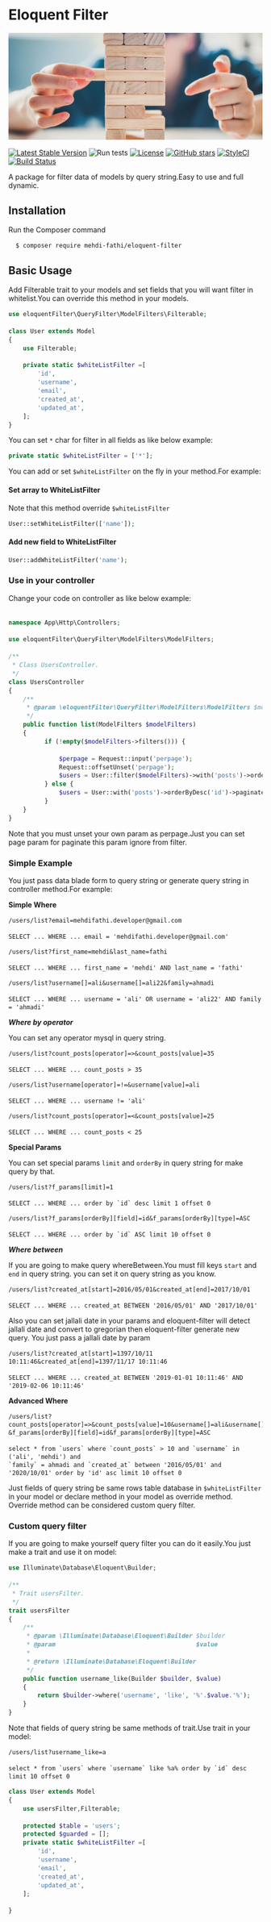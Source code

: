 # Eloquent Filter


![alt text](./eloquent-filter.jpg "eloquent-filter")

[![Latest Stable Version](https://poser.pugx.org/mehdi-fathi/eloquent-filter/v/stable)](https://packagist.org/packages/mehdi-fathi/eloquent-filter)
![Run tests](https://github.com/mehdi-fathi/eloquent-filter/workflows/Run%20tests/badge.svg?branch=master)
[![License](https://poser.pugx.org/mehdi-fathi/eloquent-filter/license)](https://packagist.org/packages/mehdi-fathi/eloquent-filter)
[![GitHub stars](https://img.shields.io/github/stars/mehdi-fathi/eloquent-filter)](https://github.com/mehdi-fathi/eloquent-filter/stargazers)
[![StyleCI](https://github.styleci.io/repos/149638067/shield?branch=master)](https://github.styleci.io/repos/149638067)
[![Build Status](https://travis-ci.org/mehdi-fathi/eloquent-filter.svg?branch=master)](https://travis-ci.org/mehdi-fathi/eloquent-filter)

A package for filter data of models by query string.Easy to use and full dynamic.

## Installation

Run the Composer command

      $ composer require mehdi-fathi/eloquent-filter

## Basic Usage

Add Filterable trait to your models and set fields that you will want filter in whitelist.You can override this method in your models.

```php
use eloquentFilter\QueryFilter\ModelFilters\Filterable;

class User extends Model
{
    use Filterable;
    
    private static $whiteListFilter =[
        'id',
        'username',
        'email',
        'created_at',
        'updated_at',
    ];
}
```
You can set `*` char for filter in all fields as like below example:
 
```php
private static $whiteListFilter = ['*'];
```
You can add or set `$whiteListFilter` on the fly in your method.For example:

#### Set array to WhiteListFilter
Note that this method override `$whiteListFilter`
```php
User::setWhiteListFilter(['name']); 
```
#### Add new field to WhiteListFilter
```php
User::addWhiteListFilter('name'); 
```

### Use in your controller

Change your code on controller as like below example:

```php

namespace App\Http\Controllers;

use eloquentFilter\QueryFilter\ModelFilters\ModelFilters;

/**
 * Class UsersController.
 */
class UsersController
{
    /**
     * @param \eloquentFilter\QueryFilter\ModelFilters\ModelFilters $modelFilters
     */
    public function list(ModelFilters $modelFilters)
    {
          if (!empty($modelFilters->filters())) {
          
              $perpage = Request::input('perpage');
              Request::offsetUnset('perpage');
              $users = User::filter($modelFilters)->with('posts')->orderByDesc('id')->paginate($perpage,['*'],'page');
          } else {
              $users = User::with('posts')->orderByDesc('id')->paginate(10);
          }
    }
}
```

Note that you must unset your own param as perpage.Just you can set page param for paginate this param ignore from filter.

### Simple Example

You just pass data blade form to query string or generate query string in controller method.For example:

**Simple Where**
```
/users/list?email=mehdifathi.developer@gmail.com

SELECT ... WHERE ... email = 'mehdifathi.developer@gmail.com'
```

```
/users/list?first_name=mehdi&last_name=fathi

SELECT ... WHERE ... first_name = 'mehdi' AND last_name = 'fathi'
```

```
/users/list?username[]=ali&username[]=ali22&family=ahmadi

SELECT ... WHERE ... username = 'ali' OR username = 'ali22' AND family = 'ahmadi'
```
***Where by operator***

You can set any operator mysql in query string.

```
/users/list?count_posts[operator]=>&count_posts[value]=35

SELECT ... WHERE ... count_posts > 35
```
```
/users/list?username[operator]=!=&username[value]=ali

SELECT ... WHERE ... username != 'ali'
```
```
/users/list?count_posts[operator]=<&count_posts[value]=25

SELECT ... WHERE ... count_posts < 25
```

****Special Params****

You can set special params `limit` and `orderBy` in query string for make query by that.
```
/users/list?f_params[limit]=1

SELECT ... WHERE ... order by `id` desc limit 1 offset 0
```

```
/users/list?f_params[orderBy][field]=id&f_params[orderBy][type]=ASC

SELECT ... WHERE ... order by `id` ASC limit 10 offset 0
```
***Where between***

If you are going to make query whereBetween.You must fill keys `start` and `end` in query string.
you can set it on query string as you know.

```
/users/list?created_at[start]=2016/05/01&created_at[end]=2017/10/01

SELECT ... WHERE ... created_at BETWEEN '2016/05/01' AND '2017/10/01'
```

Also you can set jallali date in your params and eloquent-filter will detect jallali date and convert to gregorian then eloquent-filter generate new query. You just pass a jallali date by param

```
/users/list?created_at[start]=1397/10/11 10:11:46&created_at[end]=1397/11/17 10:11:46

SELECT ... WHERE ... created_at BETWEEN '2019-01-01 10:11:46' AND '2019-02-06 10:11:46'
``` 

****Advanced Where****
```
/users/list?count_posts[operator]=>&count_posts[value]=10&username[]=ali&username[]=mehdi&family=ahmadi&created_at[start]=2016/05/01&created_at[end]=2020/10/01
&f_params[orderBy][field]=id&f_params[orderBy][type]=ASC

select * from `users` where `count_posts` > 10 and `username` in ('ali', 'mehdi') and 
`family` = ahmadi and `created_at` between '2016/05/01' and '2020/10/01' order by 'id' asc limit 10 offset 0
```

Just fields of query string be same rows table database in `$whiteListFilter` in your model or declare method in your model as override method.
Override method can be considered custom query filter.

### Custom query filter
If you are going to make yourself query filter you can do it easily.You just make a trait and use it on model:

```php
use Illuminate\Database\Eloquent\Builder;

/**
 * Trait usersFilter.
 */
trait usersFilter
{
    /**
     * @param \Illuminate\Database\Eloquent\Builder $builder
     * @param                                       $value
     *
     * @return \Illuminate\Database\Eloquent\Builder
     */
    public function username_like(Builder $builder, $value)
    {
        return $builder->where('username', 'like', '%'.$value.'%');
    }
}
```

Note that fields of query string be same methods of trait.Use trait in your model:

```
/users/list?username_like=a

select * from `users` where `username` like %a% order by `id` desc limit 10 offset 0
```

```php
class User extends Model
{
    use usersFilter,Filterable;

    protected $table = 'users';
    protected $guarded = [];
    private static $whiteListFilter =[
        'id',
        'username',
        'email',
        'created_at',
        'updated_at',
    ];
    
}
```
